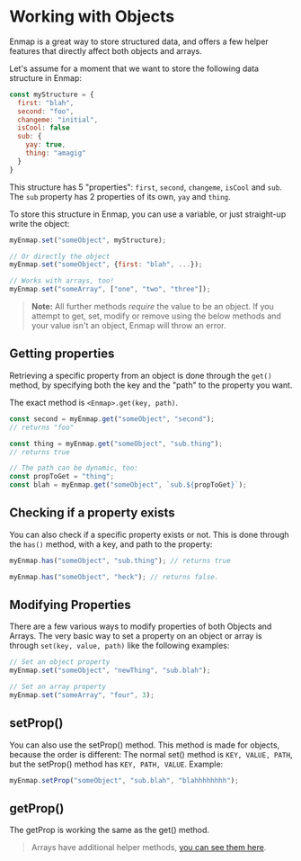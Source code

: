 # Working with Objects

Enmap is a great way to store structured data, and offers a few helper features that directly affect both objects and arrays. 

Let's assume for a moment that we want to store the following data structure in Enmap: 

```javascript
const myStructure = {
  first: "blah",
  second: "foo",
  changeme: "initial",
  isCool: false
  sub: {
    yay: true,
    thing: "amagig"
  }
}
```

This structure has 5 "properties": `first`, `second`, `changeme`, `isCool` and `sub`. The `sub` property has 2 properties of its own, `yay` and `thing`. 

To store this structure in Enmap, you can use a variable, or just straight-up write the object: 

```javascript
myEnmap.set("someObject", myStructure);

// Or directly the object
myEnmap.set("someObject", {first: "blah", ...});

// Works with arrays, too!
myEnmap.set("someArray", ["one", "two", "three"]);
```

> **Note:** All further methods _require_ the value to be an object. If you attempt to get, set, modify or remove using the below methods and your value isn't an object, Enmap will throw an error.

## Getting properties

Retrieving a specific property from an object is done through the `get()` method, by specifying both the key and the "path" to the property you want. 

The exact method is `<Enmap>.get(key, path)`.

```javascript
const second = myEnmap.get("someObject", "second");
// returns "foo"

const thing = myEnmap.get("someObject", "sub.thing");
// returns true

// The path can be dynamic, too: 
const propToGet = "thing";
const blah = myEnmap.get("someObject", `sub.${propToGet}`);
```

## Checking if a property exists

You can also check if a specific property exists or not. This is done through the `has()` method, with a key, and path to the property: 

```javascript
myEnmap.has("someObject", "sub.thing"); // returns true

myEnmap.has("someObject", "heck"); // returns false.
```

## Modifying Properties

There are a few various ways to modify properties of both Objects and Arrays. The very basic way to set a property on an object or array is through `set(key, value, path)` like the following examples: 

```javascript
// Set an object property
myEnmap.set("someObject", "newThing", "sub.blah");

// Set an array property
myEnmap.set("someArray", "four", 3);
```

## setProp\(\)

You can also use the setProp\(\) method. This method is made for objects, because the order is different: The normal set\(\) method is `KEY, VALUE, PATH`, but the setProp\(\) method has `KEY, PATH, VALUE`. Example:

```javascript
myEnmap.setProp("someObject", "sub.blah", "blahhhhhhhh");
```

## getProp\(\)

The getProp is working the same as the get\(\) method.

> Arrays have additional helper methods, [you can see them here](arrays.md).

